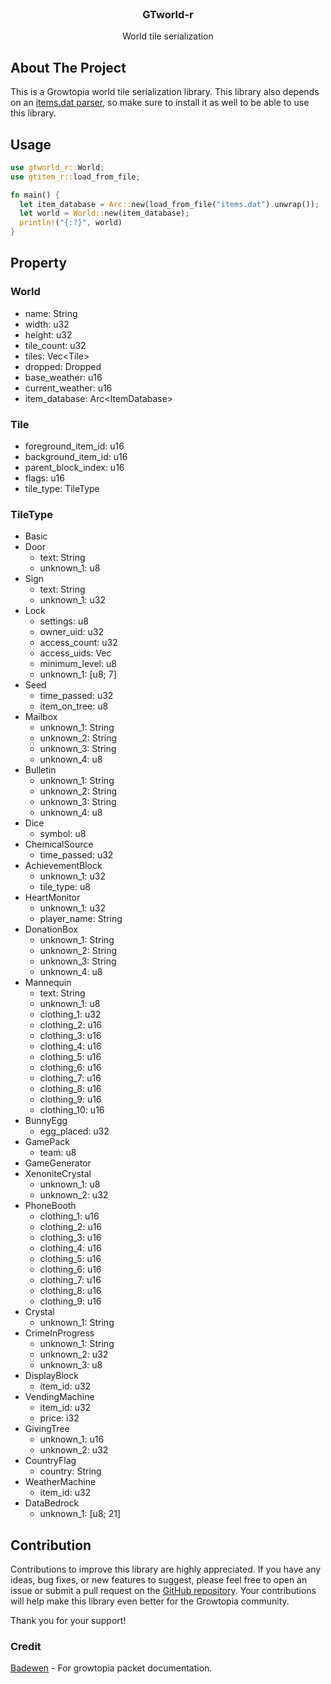 <br/>
<div align="center">
<h3 align="center">GTworld-r</h3>
<p align="center">
World tile serialization
</p>
</div>

## About The Project

This is a Growtopia world tile serialization library. This library also depends on an [items.dat parser](https://github.com/CLOEI/gtitem-r), so make sure to install it as well to be able to use this library.

## Usage

```rust
use gtworld_r::World;
use gtitem_r::load_from_file;

fn main() {
  let item_database = Arc::new(load_from_file("items.dat").unwrap());
  let world = World::new(item_database);
  println!("{:?}", world)
}
```

## Property

### World

- name: String
- width: u32
- height: u32
- tile_count: u32
- tiles: Vec\<Tile>
- dropped: Dropped
- base_weather: u16
- current_weather: u16
- item_database: Arc\<ItemDatabase>

### Tile

- foreground_item_id: u16
- background_item_id: u16
- parent_block_index: u16
- flags: u16
- tile_type: TileType

### TileType

- Basic
- Door
  - text: String
  - unknown_1: u8
- Sign
  - text: String
  - unknown_1: u32
- Lock
  - settings: u8
  - owner_uid: u32
  - access_count: u32
  - access_uids: Vec<u32>
  - minimum_level: u8
  - unknown_1: [u8; 7]
- Seed
  - time_passed: u32
  - item_on_tree: u8
- Mailbox
  - unknown_1: String
  - unknown_2: String
  - unknown_3: String
  - unknown_4: u8
- Bulletin
  - unknown_1: String
  - unknown_2: String
  - unknown_3: String
  - unknown_4: u8
- Dice
  - symbol: u8
- ChemicalSource
  - time_passed: u32
- AchievementBlock
  - unknown_1: u32
  - tile_type: u8
- HeartMonitor
  - unknown_1: u32
  - player_name: String
- DonationBox
  - unknown_1: String
  - unknown_2: String
  - unknown_3: String
  - unknown_4: u8
- Mannequin
  - text: String
  - unknown_1: u8
  - clothing_1: u32
  - clothing_2: u16
  - clothing_3: u16
  - clothing_4: u16
  - clothing_5: u16
  - clothing_6: u16
  - clothing_7: u16
  - clothing_8: u16
  - clothing_9: u16
  - clothing_10: u16
- BunnyEgg
  - egg_placed: u32
- GamePack
  - team: u8
- GameGenerator
- XenoniteCrystal
  - unknown_1: u8
  - unknown_2: u32
- PhoneBooth
  - clothing_1: u16
  - clothing_2: u16
  - clothing_3: u16
  - clothing_4: u16
  - clothing_5: u16
  - clothing_6: u16
  - clothing_7: u16
  - clothing_8: u16
  - clothing_9: u16
- Crystal
  - unknown_1: String
- CrimeInProgress
  - unknown_1: String
  - unknown_2: u32
  - unknown_3: u8
- DisplayBlock
  - item_id: u32
- VendingMachine
  - item_id: u32
  - price: i32
- GivingTree
  - unknown_1: u16
  - unknown_2: u32
- CountryFlag
  - country: String
- WeatherMachine
  - item_id: u32
- DataBedrock
  - unknown_1: [u8; 21]

## Contribution

Contributions to improve this library are highly appreciated. If you have any ideas, bug fixes, or new features to suggest, please feel free to open an issue or submit a pull request on the [GitHub repository](https://github.com/cloei/gtworld-r). Your contributions will help make this library even better for the Growtopia community.

Thank you for your support!

### Credit

[Badewen](https://github.com/badewen/GrowDocs/) - For growtopia packet documentation.
